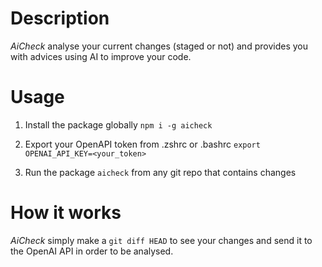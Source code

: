 # Description

_AiCheck_ analyse your current changes (staged or not) and provides you with advices using AI to improve your code.

# Usage

1. Install the package globally
   `npm i -g aicheck`

2. Export your OpenAPI token from .zshrc or .bashrc
   `export OPENAI_API_KEY=<your_token>`

3. Run the package
   `aicheck` from any git repo that contains changes

# How it works

_AiCheck_ simply make a `git diff HEAD` to see your changes and send it to the OpenAI API in order to be analysed.
